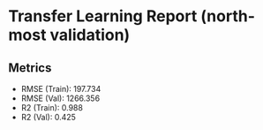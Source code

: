 # Transfer Learning Report (north-most validation)

## Metrics
- RMSE (Train): 197.734
- RMSE (Val): 1266.356
- R2 (Train): 0.988
- R2 (Val): 0.425
